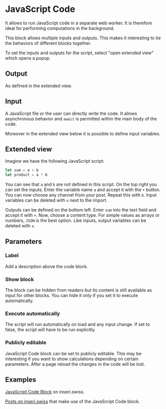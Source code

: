 # JavaScript Code

It allows to run JavaScript code in a separate web worker. It is therefore ideal for performing computations in the background.

This block allows multiple inputs and outputs. This makes it interesting to tie the behaviors of different blocks together.

To set the inputs and outputs for the script, select "open extended view" which opens a popup.

## Output

As defined in the extended view.

## Input

A JavaScript file or the user can directly write the code. It allows asynchronous behavior and `await` is permitted within the main body of the code.

Moreover in the extended view below it is possible to define input variables.

## Extended view

Imagine we have the following JavaScript script:

```javascript
let sum = a + b
let product = a * b
```

You can see that `a` and `b` are not defined in this script.
On the top right you can set the inputs. Enter the variable name `a` and accept it with the `+` button. You can now choose any channel from your post. Repeat this with `b`. Input variables can be deleted with `x` next to the import.

Outputs can be defined on the bottom left. Enter `sum` into the text field and accept it with `+`. Now, choose a content type. For simple values as arrays or numbers, `JSON` is the best option.
Like inputs, output variables can be deleted with `x`.

<!-- !!! warning

    After adding the outputs please "Save Draft" in top right, "View Preview" in bottom left, and "Edit Post" in the top toolbar to continue editing. This is needed to have access to all outputs of the JavaScript Code block. Otherwise the last output will not be available. -->

## Parameters

### Label

Add a description above the code block.

### Show block

The block can be hidden from readers but its content is still available as input for other blocks. You can hide it only if you set it to execute automatically.

### Execute automatically

The script will run automatically on load and any input change. If set to false, the script will have to be run explicitly.

### Publicly editable

JavaScript Code block can be set to publicly editable. This may be interesting if you want to show calculations depending on certain parameters.
After a page reload the changes in the code will be lost.

## Examples

[JavaScript Code Block](https://inseri.swiss/2024/04/javascript-code-block/) on inseri.swiss.

[Posts on inseri.swiss](https://inseri.swiss/tag/javascript-code/) that make use of the JavaScript Code block.
